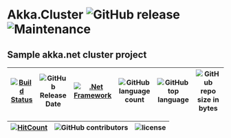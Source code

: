 # Akka.Cluster ![GitHub release](https://img.shields.io/github/release/ajeetx/akka.cluster.svg?style=for-the-badge) ![Maintenance](https://img.shields.io/maintenance/yes/2019.svg?style=for-the-badge)

## Sample akka.net cluster project

[![Build Status](https://travis-ci.org/AJEETX/Akka.Cluster.svg?branch=master)](https://travis-ci.org/AJEETX/Akka.Cluster) |![GitHub Release Date](https://img.shields.io/github/release-date/ajeetx/akka.cluster.svg)|[![.Net Framework](https://img.shields.io/badge/DotNet-2.0-blue.svg?style=plastic)](https://www.microsoft.com/en-au/download/details.aspx?id=1639) | ![GitHub language count](https://img.shields.io/github/languages/count/ajeetx/akka.cluster.svg) | ![GitHub top language](https://img.shields.io/github/languages/top/ajeetx/akka.cluster.svg) |![GitHub repo size in bytes](https://img.shields.io/github/repo-size/ajeetx/akka.cluster.svg)
| ---          | ---        | ---      | ---        |  --- | --- |


[![HitCount](http://hits.dwyl.io/ajeetx/akka.cluster/projects/1.svg)](http://hits.dwyl.io/ajeetx/akka.cluster/projects/1) | ![GitHub contributors](https://img.shields.io/github/contributors/ajeetx/akka.cluster.svg?style=plastic)|![license](https://img.shields.io/github/license/ajeetx/akka.cluster.svg?style=plastic)|
 | --- | --- | ---|
